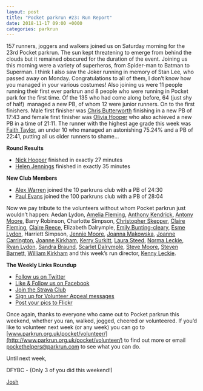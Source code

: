 ```yaml
---
layout: post
title: "Pocket parkrun #23: Run Report"
date: 2018-11-17 09:00 +0000
categories: parkrun
---
```


157 runners, joggers and walkers joined us on Saturday morning for the 23rd Pocket parkrun. The sun kept threatening to emerge from behind the clouds but it remained obscured for the duration of the event. Joining us this morning were a variety of superheros, from Spider-man to Batman to Superman. I think I also saw the Joker running in memory of Stan Lee, who passed away on Monday. Congratulations to all of them, I don’t know how you managed in your various costumes! Also joining us were 11 people running their first ever parkrun and 8 people who were running in Pocket park for the first time. Of the 135 who had come along before, 64 (just shy of half)  managed a new PB, of whom 12 were junior runners. On to the first finishers. Male first finisher was [Chris Butterworth](http://www.parkrun.org.uk/pocket/results/latestresults/athletehistory?athleteNumber=287219) finishing in a new PB of 17:43 and female first finisher was [Olivia Hooper](http://www.parkrun.org.uk/pocket/results/latestresults/athletehistory?athleteNumber=4031479) who also achieved a new PB in a time of 21:11. The runner with the highest age grade this week was [Faith Taylor](http://www.parkrun.org.uk/pocket/results/latestresults/athletehistory?athleteNumber=1240026), an under 10 who managed an astonishing 75.24% and a PB of 22:41, putting all us older runners to shame...

**Round Results**

*   [Nick Hooper](http://www.parkrun.org.uk/pocket/results/latestresults/athletehistory?athleteNumber=4838149) finished in exactly 27 minutes
*   [Helen Jennings](http://www.parkrun.org.uk/pocket/results/latestresults/athletehistory?athleteNumber=4982306) finished in exactly 35 minutes

**New Club Members**

*   [Alex Warren](http://www.parkrun.org.uk/pocket/results/latestresults/athletehistory?athleteNumber=4851871) joined the 10 parkruns club with a PB of 24:30
*   [Paul Evans](http://www.parkrun.org.uk/pocket/results/latestresults/athletehistory?athleteNumber=917005) joined the 100 parkruns club with a PB of 28:04

Now we pay tribute to the volunteers without whom Pocket parkrun just wouldn’t happen: Aedan Lydon, [Amelia Fleming](http://www.parkrun.org.uk/pocket/results/latestresults/athletehistory?athleteNumber=3014582), [Anthony Kendrick](http://www.parkrun.org.uk/pocket/results/latestresults/athletehistory?athleteNumber=1360703), [Antony Moore](http://www.parkrun.org.uk/pocket/results/weeklyresults/athletehistory?athleteNumber=2865977), Barry Robinson, Charlotte Simpson, [Christopher Skepper](http://www.parkrun.org.uk/pocket/results/latestresults/athletehistory?athleteNumber=3655506), [Claire Fleming](http://www.parkrun.org.uk/pocket/results/latestresults/athletehistory?athleteNumber=3373181), [Claire Reece](http://www.parkrun.org.uk/pocket/results/latestresults/athletehistory?athleteNumber=4701687), Elizabeth Dalrymple, [Emily Bunting-cleary](http://www.parkrun.org.uk/pocket/results/weeklyresults/athletehistory?athleteNumber=3982155), [Esme Lydon](http://www.parkrun.org.uk/pocket/results/latestresults/athletehistory?athleteNumber=3177668), Harriett Simpson, [Jennie Moore](http://www.parkrun.org.uk/pocket/results/weeklyresults/athletehistory?athleteNumber=2779626), [Joanna Makowska](http://www.parkrun.org.uk/pocket/results/weeklyresults/athletehistory?athleteNumber=4694696), [Joanne Carrington](http://www.parkrun.org.uk/pocket/results/weeklyresults/athletehistory?athleteNumber=181580), [Joanne Kirkham](http://www.parkrun.org.uk/pocket/results/weeklyresults/athletehistory?athleteNumber=4936439), [Kerry Surkitt](http://www.parkrun.org.uk/pocket/results/latestresults/athletehistory?athleteNumber=693485), [Laura Steed](http://www.parkrun.org.uk/pocket/results/latestresults/athletehistory?athleteNumber=653409), [Norma Leckie](http://www.parkrun.org.uk/pocket/results/weeklyresults/athletehistory?athleteNumber=85968), [Ryan Lydon](http://www.parkrun.org.uk/pocket/results/latestresults/athletehistory?athleteNumber=2513569), [Sandra Braund](http://www.parkrun.org.uk/pocket/results/weeklyresults/athletehistory?athleteNumber=2538755), [Scarlet Dalrymple](http://www.parkrun.org.uk/pocket/results/weeklyresults/athletehistory?athleteNumber=3042815), [Steve Moore](http://www.parkrun.org.uk/pocket/results/weeklyresults/athletehistory?athleteNumber=1771782), [Steven Barnett](http://www.parkrun.org.uk/pocket/results/weeklyresults/athletehistory?athleteNumber=4179392), [William Kirkham](http://www.parkrun.org.uk/pocket/results/latestresults/athletehistory?athleteNumber=4936459) and this week’s run director, [Kenny Leckie](http://www.parkrun.org.uk/pocket/results/weeklyresults/athletehistory?athleteNumber=4073128).

**The Weekly Links Roundup**

*   [Follow us on Twitter](https://twitter.com/pocketparkrun)
*   [Like & Follow us on Facebook](https://www.facebook.com/pocketparkrun/)
*   [Join the Strava Club](https://www.strava.com/clubs/PocketParkrun)
*   [Sign up for Volunteer Appeal messages](https://www.parkrun.com/runner/opt-ins/?Country=UK)
*   [Post your pics to Flickr](https://www.flickr.com/groups/pocket-parkrun/)

Once again, thanks to everyone who came out to Pocket parkrun this weekend, whether you ran, walked, jogged, cheered or volunteered. If you’d like to volunteer next week (or any week) you can go to [www.parkrun.org.uk/pocket/volunteer/](http://www.parkrun.org.uk/pocket/volunteer/) to find out more or email [pockethelpers@parkrun.com](mailto:pockethelpers@parkrun.com) to see what you can do.

Until next week,

DFYBC - (Only 3 of you did this weekend!)

[Josh](http://www.parkrun.org.uk/pocket/results/latestresults/athletehistory?athleteNumber=4196740)
